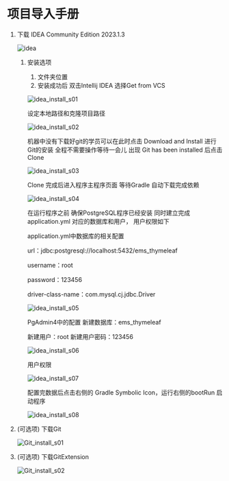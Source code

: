 # 项目导入手册

1. 下载 IDEA Community Edition 2023.1.3
    
    ![idea](https://github.com/paripari0616/Resourses/blob/main/vx_img_idea.png?raw=true)
    
    1. 安装选项
        1. 文件夹位置
        2. 安装成功后 双击Intellij IDEA 选择Get from VCS
        
        ![idea_install_s01](https://github.com/paripari0616/Resourses/blob/main/vx_img_20230807193734.png?raw=true)
        
        设定本地路径和克隆项目路径
        
        ![idea_install_s02](https://github.com/paripari0616/Resourses/blob/main/vx_img_20230807193821.png?raw=true)
        
        机器中没有下载好git的学员可以在此时点击 Download and Install 进行Git的安装 全程不需要操作等待一会儿 出现 Git has been installed 后点击 Clone
        
        ![idea_install_s03](https://github.com/paripari0616/Resourses/blob/main/vx_img_20230807193827.png?raw=true)
        
        Clone 完成后进入程序主程序页面 等待Gradle 自动下载完成依赖
        
        ![idea_install_s04](https://github.com/paripari0616/Resourses/blob/main/vx_img_20230807193831.png?raw=true)
        
        在运行程序之前 确保PostgreSQL程序已经安装 同时建立完成 application.yml 对应的数据库和用户， 用户权限如下
        
        application.yml中数据库的相关配置
        
        url：jdbc:postgresql://localhost:5432/ems_thymeleaf
        
        username：root
        
        password：123456
        
        driver-class-name：com.mysql.cj.jdbc.Driver
        
        ![idea_install_s05](https://github.com/paripari0616/Resourses/blob/main/application_Database_Properties.png?raw=true)
        
        PgAdmin4中的配置
        新建数据库：ems_thymeleaf
        
        新建用户：root
        新建用户密码：123456
        
        ![idea_install_s06](https://github.com/paripari0616/Resourses/blob/main/pg4admin_Properties.png?raw=true)
        
        用户权限
        
        ![idea_install_s07](https://github.com/paripari0616/Resourses/blob/main/vx_img_20230807193744.png?raw=true)
        
        配置完数据后点击右侧的 Gradle Symbolic Icon，运行右侧的bootRun 启动程序
        
        ![idea_install_s08](https://github.com/paripari0616/Resourses/blob/main/vx_img_20230807193836.png?raw=true)
        
2. (可选项) 下载Git
    
    ![Git_install_s01](https://github.com/paripari0616/Resourses/blob/main/vx_img_git_version.png?raw=true)
    
3. (可选项) 下载GitExtension
    
    ![Git_install_s02](https://github.com/paripari0616/Resourses/blob/main/vx_img_gitExtensions.png?raw=true)

